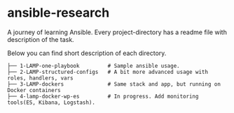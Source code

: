 # ansible-research

A journey of learning Ansible. Every project-directory has a readme file with description of the task.  

Below you can find short description of each directory.

    ├── 1-LAMP-one-playbook         # Sample ansible usage.
    ├── 2-LAMP-structured-configs   # A bit more advanced usage with roles, handlers, vars
    ├── 3-LAMP-dockers              # Same stack and app, but running on Docker containers
    ├── 4-lamp-docker-wp-es         # In progress. Add monitoring tools(ES, Kibana, Logstash).


